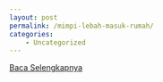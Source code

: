 ```yaml
---
layout: post
permalink: /mimpi-lebah-masuk-rumah/
categories:
    - Uncategorized
---
```


[Baca Selengkapnya](/10)